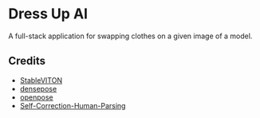 # Dress Up AI

A full-stack application for swapping clothes on a given image of a model.

## Credits
- [StableVITON](https://github.com/rlawjdghek/StableVITON)
- [densepose](https://github.com/facebookresearch/DensePose)
- [openpose](https://github.com/CMU-Perceptual-Computing-Lab/openpose)
- [Self-Correction-Human-Parsing](https://github.com/GoGoDuck912/Self-Correction-Human-Parsing)
